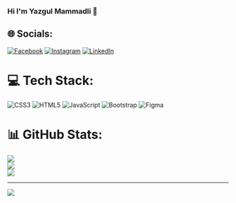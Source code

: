 ### Hi I'm Yazgul Mammadli 👋

## 🌐 Socials:
[![Facebook](https://img.shields.io/badge/Facebook-%231877F2.svg?logo=Facebook&logoColor=white)](https://facebook.com/yazgul.mammadli) [![Instagram](https://img.shields.io/badge/Instagram-%23E4405F.svg?logo=Instagram&logoColor=white)](https://instagram.com/mammadli02) [![LinkedIn](https://img.shields.io/badge/LinkedIn-%230077B5.svg?logo=linkedin&logoColor=white)](https://www.linkedin.com/in/yazgul-mammadli-938536233/) 

# 💻 Tech Stack:
![CSS3](https://img.shields.io/badge/css3-%231572B6.svg?style=for-the-badge&logo=css3&logoColor=white) ![HTML5](https://img.shields.io/badge/html5-%23E34F26.svg?style=for-the-badge&logo=html5&logoColor=white) ![JavaScript](https://img.shields.io/badge/javascript-%23323330.svg?style=for-the-badge&logo=javascript&logoColor=%23F7DF1E) ![Bootstrap](https://img.shields.io/badge/bootstrap-%23563D7C.svg?style=for-the-badge&logo=bootstrap&logoColor=white) 	![Figma](https://img.shields.io/badge/figma-%23F24E1E.svg?style=for-the-badge&logo=figma&logoColor=white)
# 📊 GitHub Stats:
![](https://github-readme-stats.vercel.app/api?username=mammadli02&theme=dark&hide_border=false&include_all_commits=false&count_private=false)<br/>
![](https://github-readme-streak-stats.herokuapp.com/?user=mammadli02&theme=dark&hide_border=false)<br/>
![](https://github-readme-stats.vercel.app/api/top-langs/?username=mammadli02&theme=dark&hide_border=false&include_all_commits=false&count_private=false&layout=compact)

---
[![](https://visitcount.itsvg.in/api?id=mammadli02&icon=0&color=0)](https://visitcount.itsvg.in)

<!-- Proudly created with GPRM ( https://gprm.itsvg.in ) -->
